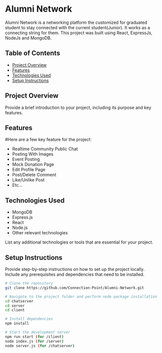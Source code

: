 # Alumni Network

Alumni Network is a networking platform the customized for graduated student to stay connected with the current student(Junior). It works as a connecting string for them. This project was built using React, ExpressJs, NodeJs and MongoDB. 

## Table of Contents

- [Project Overview](#project-overview)
- [Features](#features)
- [Technologies Used](#technologies-used)
- [Setup Instructions](#setup-instructions)

## Project Overview

Provide a brief introduction to your project, including its purpose and key features.

## Features

#Here are a few key feature for the project:

- Realtime Community Public Chat 
- Posting With Images
- Event Posting
- Mock Donation Page
- Edit Profile Page
- Post/Delete Comment
- Like/Unlike Post
- Etc...

## Technologies Used

- MongoDB
- Express.js
- React
- Node.js
- Other relevant technologies

List any additional technologies or tools that are essential for your project.

## Setup Instructions

Provide step-by-step instructions on how to set up the project locally. Include any prerequisites and dependencies that need to be installed.

```bash
# Clone the repository
git clone https://github.com/Connection-Point/Alumni-Network.git

# Navigate to the project folder and perform node package installation for the 3 directory
cd chatserver
cd server 
cd client

# Install dependencies
npm install

# Start the development server
npm run start (for /client)
node index.js (for /server)
node server.js (for /chatserver)
```
